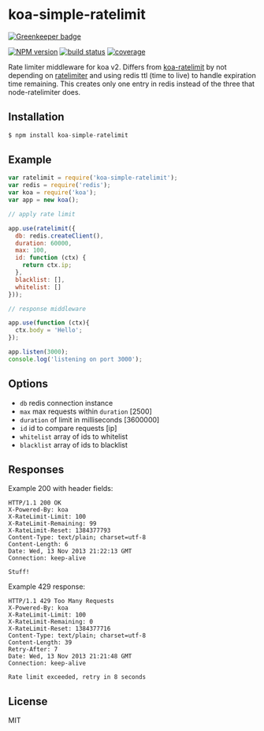 # koa-simple-ratelimit

[![Greenkeeper badge](https://badges.greenkeeper.io/scttcper/koa-simple-ratelimit.svg)](https://greenkeeper.io/)

[![NPM version][npm-image]][npm-url]
[![build status][travis-image]][travis-url]
[![coverage][coverage-image]][coverage-url]

[npm-image]: https://img.shields.io/npm/v/koa-simple-ratelimit.svg?style=flat-square
[npm-url]: https://npmjs.org/package/koa-simple-ratelimit
[travis-image]: https://img.shields.io/travis/scttcper/koa-simple-ratelimit.svg?style=flat-square
[travis-url]: https://travis-ci.org/scttcper/koa-simple-ratelimit
[coverage-image]: https://coveralls.io/repos/github/scttcper/koa-simple-ratelimit/badge.svg?branch=master
[coverage-url]: https://coveralls.io/github/scttcper/koa-simple-ratelimit?branch=master

 Rate limiter middleware for koa v2. Differs from [koa-ratelimit](https://github.com/koajs/ratelimit) by not depending on [ratelimiter](https://github.com/tj/node-ratelimiter) and using redis ttl (time to live) to handle expiration time remaining. This creates only one entry in redis instead of the three that node-ratelimiter does.

## Installation

```js
$ npm install koa-simple-ratelimit
```

## Example

```js
var ratelimit = require('koa-simple-ratelimit');
var redis = require('redis');
var koa = require('koa');
var app = new koa();

// apply rate limit

app.use(ratelimit({
  db: redis.createClient(),
  duration: 60000,
  max: 100,
  id: function (ctx) {
    return ctx.ip;
  },
  blacklist: [],
  whitelist: []
}));

// response middleware

app.use(function (ctx){
  ctx.body = 'Hello';
});

app.listen(3000);
console.log('listening on port 3000');
```

## Options

 - `db` redis connection instance
 - `max` max requests within `duration` [2500]
 - `duration` of limit in milliseconds [3600000]
 - `id` id to compare requests [ip]
 - `whitelist` array of ids to whitelist
 - `blacklist` array of ids to blacklist

## Responses

  Example 200 with header fields:

```
HTTP/1.1 200 OK
X-Powered-By: koa
X-RateLimit-Limit: 100
X-RateLimit-Remaining: 99
X-RateLimit-Reset: 1384377793
Content-Type: text/plain; charset=utf-8
Content-Length: 6
Date: Wed, 13 Nov 2013 21:22:13 GMT
Connection: keep-alive

Stuff!
```

  Example 429 response:

```
HTTP/1.1 429 Too Many Requests
X-Powered-By: koa
X-RateLimit-Limit: 100
X-RateLimit-Remaining: 0
X-RateLimit-Reset: 1384377716
Content-Type: text/plain; charset=utf-8
Content-Length: 39
Retry-After: 7
Date: Wed, 13 Nov 2013 21:21:48 GMT
Connection: keep-alive

Rate limit exceeded, retry in 8 seconds
```

## License

  MIT